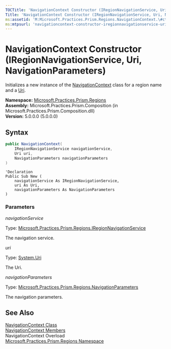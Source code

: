 ```yaml
---
TOCTitle: 'NavigationContext Constructor (IRegionNavigationService, Uri, NavigationParameters)'
Title: 'NavigationContext Constructor (IRegionNavigationService, Uri, NavigationParameters) (Microsoft.Practices.Prism.Regions)'
ms:assetid: 'M:Microsoft.Practices.Prism.Regions.NavigationContext.\#ctor(Microsoft.Practices.Prism.Regions.IRegionNavigationService,System.Uri,Microsoft.Practices.Prism.Regions.NavigationParameters)'
ms:mtpsurl: 'navigationcontext-constructor-iregionnavigationservice-uri-mspp-regions.md'
---
```


# NavigationContext Constructor (IRegionNavigationService, Uri, NavigationParameters)

Initializes a new instance of the [NavigationContext](/patterns-practices/reference/navigationcontext-class-mspp-regions) class for a region name and a [Uri](/patterns-practices/reference/navigationcontext-uri-property-mspp-regions).

**Namespace:** [Microsoft.Practices.Prism.Regions](/patterns-practices/reference/mspp-regions-namespace)  
**Assembly:** Microsoft.Practices.Prism.Composition (in Microsoft.Practices.Prism.Composition.dll)  
**Version:** 5.0.0.0 (5.0.0.0)

## Syntax

```C#
public NavigationContext(
	IRegionNavigationService navigationService,
	Uri uri,
	NavigationParameters navigationParameters
)
```

```VB
'Declaration
Public Sub New ( 
	navigationService As IRegionNavigationService,
	uri As Uri,
	navigationParameters As NavigationParameters
)
```

### Parameters

*navigationService*  

Type: [Microsoft.Practices.Prism.Regions.IRegionNavigationService](/patterns-practices/reference/iregionnavigationservice-interface-mspp-regions)

The navigation service.

*uri*  

Type: [System.Uri](http://msdn.microsoft.com/en-us/library/txt7706a)

The Uri.

*navigationParameters*  

Type: [Microsoft.Practices.Prism.Regions.NavigationParameters](/patterns-practices/reference/navigationparameters-class-mspp-regions)

The navigation parameters.

## See Also

[NavigationContext Class](/patterns-practices/reference/navigationcontext-class-mspp-regions)  
[NavigationContext Members](/patterns-practices/reference/navigationcontext-members-mspp-regions)  
NavigationContext Overload  
[Microsoft.Practices.Prism.Regions Namespace](/patterns-practices/reference/mspp-regions-namespace)  